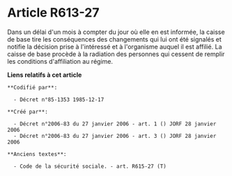 # Article R613-27

Dans un délai d'un mois à compter du jour où elle en est informée, la caisse de base tire les conséquences des changements
qui lui ont été signalés et notifie la décision prise à l'intéressé et à l'organisme auquel il est affilié. La caisse de base
procède à la radiation des personnes qui cessent de remplir les conditions d'affiliation au régime.

**Liens relatifs à cet article**

	**Codifié par**:

	  - Décret n°85-1353 1985-12-17

	**Créé par**:

	  - Décret n°2006-83 du 27 janvier 2006 - art. 1 () JORF 28 janvier 2006
	  - Décret n°2006-83 du 27 janvier 2006 - art. 3 () JORF 28 janvier 2006

	**Anciens textes**:

	  - Code de la sécurité sociale. - art. R615-27 (T)
